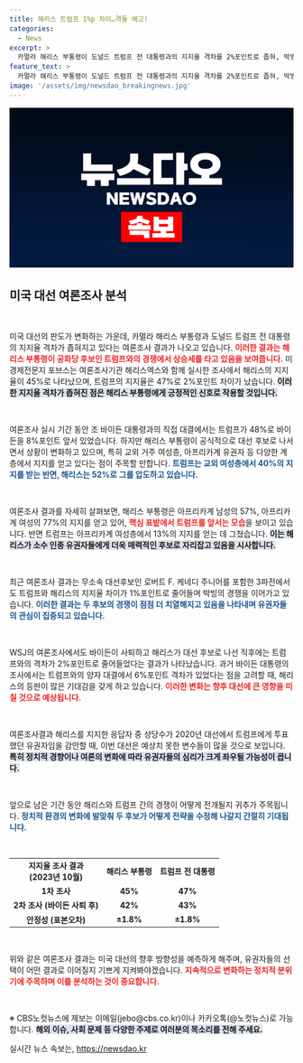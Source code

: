 ```yaml
---
title: 해리스 트럼프 1%p 차이…격돌 예고!
categories:
  - News
excerpt: >
  카멀라 해리스 부통령이 도널드 트럼프 전 대통령과의 지지율 격차를 2%포인트로 좁혀, 박빙의 대선 구도를 형성하고 있다. 교외 여성과 아프리카계 유권자들 사이에서 큰 지지를 얻으며, 새로운 대선 양상에 이목이 쏠리고 있다.
feature_text: >
  카멀라 해리스 부통령이 도널드 트럼프 전 대통령과의 지지율 격차를 2%포인트로 좁혀, 박빙의 대선 구도를 형성하고 있다. 교외 여성과 아프리카계 유권자들 사이에서 큰 지지를 얻으며, 새로운 대선 양상에 이목이 쏠리고 있다.
image: '/assets/img/newsdao_breakingnews.jpg'
---
```


<p><img src="/assets/img/newsdao_breakingnews.jpg" alt="firstkoreanews 속보" /></p>

<h2 data-ke-size="size26">미국 대선 여론조사 분석</h2>

<p data-ke-size="size16">&nbsp;</p>

<p>미국 대선의 판도가 변화하는 가운데, 카멀라 해리스 부통령과 도널드 트럼프 전 대통령의 지지율 격차가 좁혀지고 있다는 여론조사 결과가 나오고 있습니다. <b><span style="color: #ee2323;">이러한 결과는 해리스 부통령이 공화당 후보인 트럼프와의 경쟁에서 상승세를 타고 있음을 보여줍니다.</span></b> 미 경제전문지 포브스는 여론조사기관 해리스엑스와 함께 실시한 조사에서 해리스의 지지율이 45%로 나타났으며, 트럼프의 지지율은 47%로 2%포인트 차이가 났습니다. <b><span style="background-color: #21538527;">이러한 지지율 격차가 좁혀진 점은 해리스 부통령에게 긍정적인 신호로 작용할 것입니다.</span></b> </p>

<p data-ke-size="size16">&nbsp;</p>

<p>여론조사 실시 기간 동안 조 바이든 대통령과의 직접 대결에서는 트럼프가 48%로 바이든을 8%포인트 앞서 있었습니다. 하지만 해리스 부통령이 공식적으로 대선 후보로 나서면서 상황이 변화하고 있으며, 특히 교외 거주 여성층, 아프리카계 유권자 등 다양한 계층에서 지지를 얻고 있다는 점이 주목할 만합니다. <b><span style="color: #1a5490;">트럼프는 교외 여성층에서 40%의 지지를 받는 반면, 해리스는 52%로 그를 압도하고 있습니다.</span></b></p>

<p data-ke-size="size16">&nbsp;</p>

<p>여론조사 결과를 자세히 살펴보면, 해리스 부통령은 아프리카계 남성의 57%, 아프리카계 여성의 77%의 지지를 얻고 있어, <b><span style="color: #ee2323;">핵심 표밭에서 트럼프를 앞서는 모습</span></b>을 보이고 있습니다. 반면 트럼프는 아프리카계 여성층에서 13%의 지지를 얻는 데 그쳤습니다. <b><span style="background-color: #21538527;">이는 해리스가 소수 인종 유권자들에게 더욱 매력적인 후보로 자리잡고 있음을 시사합니다.</span></b> </p>

<p data-ke-size="size16">&nbsp;</p>

<p>최근 여론조사 결과는 무소속 대선후보인 로버트 F. 케네디 주니어를 포함한 3파전에서도 트럼프와 해리스의 지지율 차이가 1%포인트로 줄어들며 박빙의 경쟁을 이어가고 있습니다. <b><span style="color: #1a5490;">이러한 결과는 두 후보의 경쟁이 점점 더 치열해지고 있음을 나타내며 유권자들의 관심이 집중되고 있습니다.</span></b> </p>

<p data-ke-size="size16">&nbsp;</p>

<p>WSJ의 여론조사에서도 바이든이 사퇴하고 해리스가 대선 후보로 나선 직후에는 트럼프와의 격차가 2%포인트로 줄어들었다는 결과가 나타났습니다. 과거 바이든 대통령의 조사에서는 트럼프와의 양자 대결에서 6%포인트 격차가 있었다는 점을 고려할 때, 해리스의 등판이 많은 기대감을 갖게 하고 있습니다. <b><span style="color: #ee2323;">이러한 변화는 향후 대선에 큰 영향을 미칠 것으로 예상됩니다.</span></b></p>

<p data-ke-size="size16">&nbsp;</p>

<p>여론조사결과 해리스를 지지한 응답자 중 상당수가 2020년 대선에서 트럼프에게 투표했던 유권자임을 감안할 때, 이번 대선은 예상치 못한 변수들이 많을 것으로 보입니다. <b><span style="background-color: #21538527;">특히 정치적 경향이나 여론의 변화에 따라 유권자들의 심리가 크게 좌우될 가능성이 큽니다.</span></b> </p>

<p data-ke-size="size16">&nbsp;</p>

<p>앞으로 남은 기간 동안 해리스와 트럼프 간의 경쟁이 어떻게 전개될지 귀추가 주목됩니다. <b><span style="color: #1a5490;">정치적 환경의 변화에 발맞춰 두 후보가 어떻게 전략을 수정해 나갈지 간절히 기대됩니다.</span></b> </p>

<p data-ke-size="size16">&nbsp;</p>

<table>
<tr>
<td style="text-align: center; height: 17px;"><b>지지율 조사 결과<br>(2023년 10월)</b></td>
<td style="text-align: center; height: 17px;"><b>해리스 부통령</b></td>
<td style="text-align: center; height: 17px;"><b>트럼프 전 대통령</b></td>
</tr>
<tr>
<td style="text-align: center; height: 17px;"><b>1차 조사</b></td>
<td style="text-align: center; height: 17px;"><b>45%</b></td>
<td style="text-align: center; height: 17px;"><b>47%</b></td>
</tr>
<tr>
<td style="text-align: center; height: 17px;"><b>2차 조사 (바이든 사퇴 후)</b></td>
<td style="text-align: center; height: 17px;"><b>42%</b></td>
<td style="text-align: center; height: 17px;"><b>43%</b></td>
</tr>
<tr>
<td style="text-align: center; height: 17px;"><b>안정성 (표본오차)</b></td>
<td style="text-align: center; height: 17px;"><b>±1.8%</b></td>
<td style="text-align: center; height: 17px;"><b>±1.8%</b></td>
</tr>
</table>

<p data-ke-size="size16">&nbsp;</p>

<p>위와 같은 여론조사 결과는 미국 대선의 향후 방향성을 예측하게 해주며, 유권자들의 선택이 어떤 결과로 이어질지 기쁘게 지켜봐야겠습니다. <b><span style="color: #ee2323;">지속적으로 변화하는 정치적 분위기에 주목하며 이를 분석하는 것이 중요합니다.</span></b> </p>

<p data-ke-size="size16">&nbsp;</p>

<p>※ CBS노컷뉴스에 제보는 이메일(jebo@cbs.co.kr)이나 카카오톡(@노컷뉴스)로 가능합니다.  <b><span style="background-color: #21538527;">해외 이슈, 사회 문제 등 다양한 주제로 여러분의 목소리를 전해 주세요.</span></b></p>
실시간 뉴스 속보는, <a href="https://newsdao.kr" rel="dofollow">https://newsdao.kr</a>


